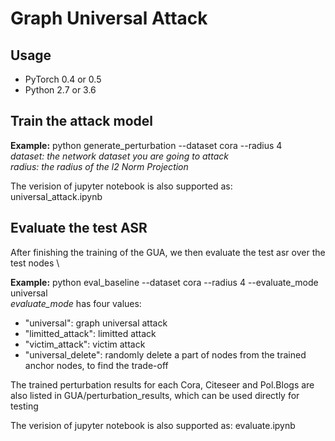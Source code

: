 # Graph Universal Attack

## Usage
* PyTorch 0.4 or 0.5 
* Python 2.7 or 3.6

## Train the attack model

**Example:** python generate_perturbation --dataset cora --radius 4 \
*dataset: the network dataset you are going to attack* \
*radius: the radius of the l2 Norm Projection*

The verision of jupyter notebook is also supported as: universal_attack.ipynb

## Evaluate the test ASR
After finishing the training of the GUA, we then evaluate the test asr over the test nodes \

**Example:** python eval_baseline --dataset cora --radius 4 --evaluate_mode universal \
*evaluate_mode* has four values: 
* "universal": graph universal attack
* "limitted_attack": limitted attack
* "victim_attack": victim attack
* "universal_delete": randomly delete a part of nodes from the trained anchor nodes, to find the trade-off

The trained perturbation results for each Cora, Citeseer and Pol.Blogs are also listed in GUA/perturbation_results, which can be used directly for testing

The verision of jupyter notebook is also supported as: evaluate.ipynb
